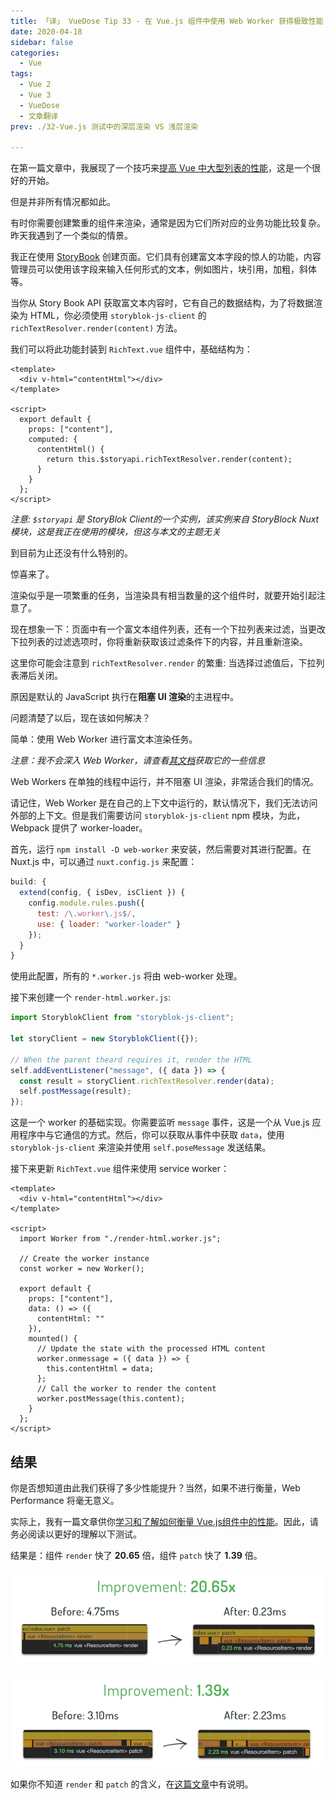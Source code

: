 ```yaml
---
title: 「译」 VueDose Tip 33 - 在 Vue.js 组件中使用 Web Worker 获得极致性能
date: 2020-04-18
sidebar: false
categories:
  - Vue
tags:
  - Vue 2
  - Vue 3
  - VueDose
  - 文章翻译
prev: ./32-Vue.js 测试中的深层渲染 VS 浅层渲染

---
```


在第一篇文章中，我展现了一个技巧来[提高 Vue 中大型列表的性能](/articles/Vue/VueDose/1-提高%20Vue%20中大型列表的性能.html)，这是一个很好的开始。

但是并非所有情况都如此。

有时你需要创建繁重的组件来渲染，通常是因为它们所对应的业务功能比较复杂。昨天我遇到了一个类似的情景。

我正在使用 [StoryBook](https://www.storyblok.com/developers?utm_source=newsletter&utm_medium=logo&utm_campaign=vuedose) 创建页面。它们具有创建富文本字段的惊人的功能，内容管理员可以使用该字段来输入任何形式的文本，例如图片，块引用，加粗，斜体等。

当你从 Story Book API 获取富文本内容时，它有自己的数据结构，为了将数据渲染为 HTML，你必须使用 `storyblok-js-client` 的 `richTextResolver.render(content)` 方法。

我们可以将此功能封装到 `RichText.vue` 组件中，基础结构为：

```vue
<template>
  <div v-html="contentHtml"></div>
</template>

<script>
  export default {
    props: ["content"],
    computed: {
      contentHtml() {
        return this.$storyapi.richTextResolver.render(content);
      }
    }
  };
</script>
```

*注意: `$storyapi` 是 StoryBlok Client的一个实例，该实例来自 StoryBlock Nuxt 模块，这是我正在使用的模块，但这与本文的主题无关*

到目前为止还没有什么特别的。

惊喜来了。

渲染似乎是一项繁重的任务，当渲染具有相当数量的这个组件时，就要开始引起注意了。

现在想象一下：页面中有一个富文本组件列表，还有一个下拉列表来过滤，当更改下拉列表的过滤选项时，你将重新获取该过滤条件下的内容，并且重新渲染。

这里你可能会注意到 `richTextResolver.render` 的繁重: 当选择过滤值后，下拉列表滞后关闭。

原因是默认的 JavaScript 执行在**阻塞 UI 渲染**的主进程中。

问题清楚了以后，现在该如何解决？

简单：使用 Web Worker 进行富文本渲染任务。

*注意：我不会深入 Web Worker，请查看[其文档](https://developer.mozilla.org/en-US/docs/Web/API/Web_Workers_API/Using_web_workers)获取它的一些信息*

Web Workers 在单独的线程中运行，并不阻塞 UI 渲染，非常适合我们的情况。

请记住，Web Worker 是在自己的上下文中运行的，默认情况下，我们无法访问外部的上下文。但是我们需要访问 `storyblok-js-client` npm 模块，为此，Webpack 提供了 worker-loader。

首先，运行 `npm install -D web-worker` 来安装，然后需要对其进行配置。在 Nuxt.js 中，可以通过 `nuxt.config.js` 来配置：

```js
build: {
  extend(config, { isDev, isClient }) {
    config.module.rules.push({
      test: /\.worker\.js$/,
      use: { loader: "worker-loader" }
    });
  }
}
```

使用此配置，所有的 `*.worker.js` 将由 web-worker 处理。

接下来创建一个 `render-html.worker.js`:

```js
import StoryblokClient from "storyblok-js-client";

let storyClient = new StoryblokClient({});

// When the parent theard requires it, render the HTML
self.addEventListener("message", ({ data }) => {
  const result = storyClient.richTextResolver.render(data);
  self.postMessage(result);
});
```

这是一个 worker 的基础实现。你需要监听 `message` 事件，这是一个从 Vue.js 应用程序中与它通信的方式。然后，你可以获取从事件中获取 `data`，使用 `storyblok-js-client` 来渲染并使用 `self.poseMessage` 发送结果。

接下来更新 `RichText.vue` 组件来使用 service worker：

```vue
<template>
  <div v-html="contentHtml"></div>
</template>

<script>
  import Worker from "./render-html.worker.js";

  // Create the worker instance
  const worker = new Worker();

  export default {
    props: ["content"],
    data: () => ({
      contentHtml: ""
    }),
    mounted() {
      // Update the state with the processed HTML content
      worker.onmessage = ({ data }) => {
        this.contentHtml = data;
      };
      // Call the worker to render the content
      worker.postMessage(this.content);
    }
  };
</script>
```

## 结果

你是否想知道由此我们获得了多少性能提升？当然，如果不进行衡量，Web Performance 将毫无意义。

实际上，我有一篇文章供你[学习和了解如何衡量 Vue.js组件中的性能](https://vuedose.tips/tips/measure-runtime-performance-in-vue-js-apps)。因此，请务必阅读以更好的理解以下测试。

结果是：组件 `render` 快了 **20.65** 倍，组件 `patch` 快了 **1.39** 倍。

![web_worker_render_improvement](./images/web_worker_render_improvement.png)

![web_worker_patch_improvement](./images/web_worker_patch_improvement.png)

如果你不知道 `render` 和 `patch` 的含义，在[这篇文章](https://vuedose.tips/tips/measure-runtime-performance-in-vue-js-apps)中有说明。

